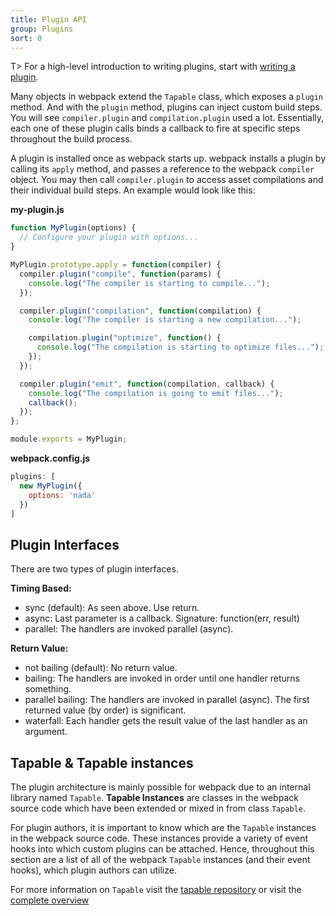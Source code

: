 ```yaml
---
title: Plugin API
group: Plugins
sort: 0
---
```


T> For a high-level introduction to writing plugins, start with [writing a plugin](/contribute/writing-a-plugin).

Many objects in webpack extend the `Tapable` class, which exposes a `plugin` method. And with the `plugin` method, plugins can inject custom build steps. You will see `compiler.plugin` and `compilation.plugin` used a lot. Essentially, each one of these plugin calls binds a callback to fire at specific steps throughout the build process.

A plugin is installed once as webpack starts up. webpack installs a plugin by calling its `apply` method, and passes a reference to the webpack `compiler` object. You may then call `compiler.plugin` to access asset compilations and their individual build steps. An example would look like this:

__my-plugin.js__

``` js
function MyPlugin(options) {
  // Configure your plugin with options...
}

MyPlugin.prototype.apply = function(compiler) {
  compiler.plugin("compile", function(params) {
    console.log("The compiler is starting to compile...");
  });

  compiler.plugin("compilation", function(compilation) {
    console.log("The compiler is starting a new compilation...");

    compilation.plugin("optimize", function() {
      console.log("The compilation is starting to optimize files...");
    });
  });

  compiler.plugin("emit", function(compilation, callback) {
    console.log("The compilation is going to emit files...");
    callback();
  });
};

module.exports = MyPlugin;
```

__webpack.config.js__

``` js
plugins: [
  new MyPlugin({
    options: 'nada'
  })
]
```


## Plugin Interfaces

There are two types of plugin interfaces.

__Timing Based:__

- sync (default): As seen above. Use return.
- async: Last parameter is a callback. Signature: function(err, result)
- parallel: The handlers are invoked parallel (async).

__Return Value:__

- not bailing (default): No return value.
- bailing: The handlers are invoked in order until one handler returns something.
- parallel bailing: The handlers are invoked in parallel (async). The first returned value (by order) is significant.
- waterfall: Each handler gets the result value of the last handler as an argument.


## Tapable & Tapable instances

The plugin architecture is mainly possible for webpack due to an internal library named `Tapable`.
**Tapable Instances** are classes in the webpack source code which have been extended or mixed in from class `Tapable`.

For plugin authors, it is important to know which are the `Tapable` instances in the webpack source code. These instances provide a variety of event hooks into which custom plugins can be attached.
Hence, throughout this section are a list of all of the webpack `Tapable` instances (and their event hooks), which plugin authors can utilize.

For more information on `Tapable` visit the [tapable repository](https://github.com/webpack/tapable) or visit the [complete overview](./tapable)
